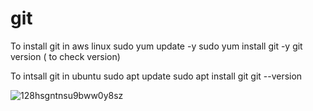 # git

To install git in aws linux
sudo yum update -y
sudo yum install git -y
git version ( to check version)


To intsall git in ubuntu
sudo apt update
sudo apt install git
git --version

![128hsgntnsu9bww0y8sz](https://user-images.githubusercontent.com/108890603/204459895-847198e2-44f9-490e-9f8d-69fed4b39835.jpeg)

